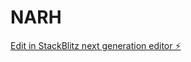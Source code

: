 # NARH

[Edit in StackBlitz next generation editor ⚡️](https://stackblitz.com/~/github.com/bicouze/NARH)